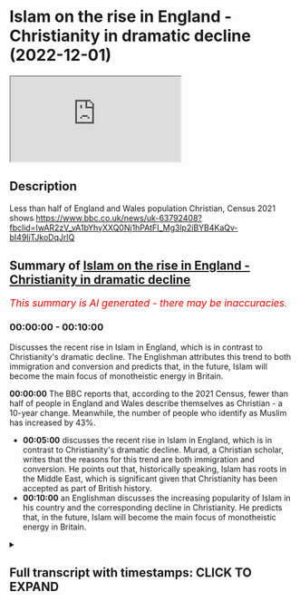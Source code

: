 # Islam on the rise in England - Christianity in dramatic decline (2022-12-01)

<iframe loading='lazy' allow='autoplay' src='https://www.youtube.com/embed/R1IF9maoMj8'></iframe>

## Description

Less than half of England and Wales population Christian, Census 2021 shows https://www.bbc.co.uk/news/uk-63792408?fbclid=IwAR2zV_vA1bYhyXXQ0Nj1hPAtFI_Mg3lp2iBYB4KaQv-bI49ljTJkoDqJrlQ

## Summary of [Islam on the rise in England - Christianity in dramatic decline](https://www.youtube.com/watch?v=R1IF9maoMj8)


*<span style="color:red; font-size:125%">This summary is AI generated - there may be inaccuracies</span>. [](/)*

### <a onclick="modifyYTiframeseektime('0')">00:00:00</a> - <a onclick="modifyYTiframeseektime('600')">00:10:00</a>

Discusses the recent rise in Islam in England, which is in contrast to Christianity's dramatic decline. The Englishman attributes this trend to both immigration and conversion and predicts that, in the future, Islam will become the main focus of monotheistic energy in Britain.

**<a onclick="modifyYTiframeseektime('0')">00:00:00</a>** The BBC reports that, according to the 2021 Census, fewer than half of people in England and Wales describe themselves as Christian - a 10-year change. Meanwhile, the number of people who identify as Muslim has increased by 43%.
* **<a onclick="modifyYTiframeseektime('300')">00:05:00</a>** discusses the recent rise in Islam in England, which is in contrast to Christianity's dramatic decline. Murad, a Christian scholar, writes that the reasons for this trend are both immigration and conversion. He points out that, historically speaking, Islam has roots in the Middle East, which is significant given that Christianity has been accepted as part of British history.
* **<a onclick="modifyYTiframeseektime('600')">00:10:00</a>** an Englishman discusses the increasing popularity of Islam in his country and the corresponding decline in Christianity. He predicts that, in the future, Islam will become the main focus of monotheistic energy in Britain.

<details><summary><h2>Full transcript with timestamps: CLICK TO EXPAND</h2></summary>

<a onclick="modifyYTiframeseektime('3')">0:00:03</a> Some rather astonishing religious news hit the 
headlines yesterday here in the UK and I want to    
<a onclick="modifyYTiframeseektime('10')">0:00:10</a> focus on how it affects Christians and Muslims 
here the BBC reported quote for the first time    
<a onclick="modifyYTiframeseektime('17')">0:00:17</a> fewer than half of people in England and Wales 
describe themselves as Christian the census    
<a onclick="modifyYTiframeseektime('24')">0:00:24</a> 2021 has revealed the proportion of people who 
said they were Christian was 46.2 percent down    
<a onclick="modifyYTiframeseektime('34')">0:00:34</a> from 59.3 percent in the last census in 2011 
that's 10 years ago in contrast the number    
<a onclick="modifyYTiframeseektime('43')">0:00:43</a> who said they had no religion increased to 
37.2 percent of the population up from a    
<a onclick="modifyYTiframeseektime('51')">0:00:51</a> quarter and interestingly those identifying as 
Muslim Rose from 4.9 in 2011 to 6.5 last year    
<a onclick="modifyYTiframeseektime('63')">0:01:03</a> now the census is carried out every 10 
years by the office for National statistics    
<a onclick="modifyYTiframeseektime('70')">0:01:10</a> Professor Linda Woodhead commented ticking no 
religion does not mean having no beliefs she    
<a onclick="modifyYTiframeseektime('77')">0:01:17</a> said and Linda is Professor of religious 
studies at King's College here in London    
<a onclick="modifyYTiframeseektime('83')">0:01:23</a> she said some will be atheists a lot would 
be agnostic they just say I don't really    
<a onclick="modifyYTiframeseektime('89')">0:01:29</a> know and some will be spiritual and be doing 
spiritual Things She Said Scotland's census    
<a onclick="modifyYTiframeseektime('96')">0:01:36</a> by the way was due to take place last year but 
was delayed by a year due to the covid pandemic    
<a onclick="modifyYTiframeseektime('104')">0:01:44</a> now in another report in the guardian we 
read the census revealed a 5.5 million    
<a onclick="modifyYTiframeseektime('112')">0:01:52</a> four in the number of people who describe 
themselves as Christian now that's a 17 full    
<a onclick="modifyYTiframeseektime('120')">0:02:00</a> and a 1.2 million rise in the number of people 
who say they follow Islam bringing the Muslim    
<a onclick="modifyYTiframeseektime('128')">0:02:08</a> population to 3.9 million now that's a 43 increase 
in the number of people who identify as Muslim    
<a onclick="modifyYTiframeseektime('137')">0:02:17</a> uh the guardian says it's the first time in 
a census of England and Wales that fewer than    
<a onclick="modifyYTiframeseektime('144')">0:02:24</a> half the population have described themselves as 
Christian so it's the first time in history that    
<a onclick="modifyYTiframeseektime('151')">0:02:31</a> uh less than half the population call themselves 
Christians it's a very significant watershed    
<a onclick="modifyYTiframeseektime('157')">0:02:37</a> moment so according to the new census to summarize 
there are nearly four million Muslims in England    
<a onclick="modifyYTiframeseektime('166')">0:02:46</a> and Wales and all this despite the negative 
media coverage of Islam in the popular press    
<a onclick="modifyYTiframeseektime('174')">0:02:54</a> Five Pillars the Muslim news site in 
the UK says and I quote that London    
<a onclick="modifyYTiframeseektime('180')">0:03:00</a> is the place London is the place with 
the highest concentration of Muslims    
<a onclick="modifyYTiframeseektime('186')">0:03:06</a> 15 percent of malandanas describe themselves 
as Muslim up from 12.6 in 2021 that's just    
<a onclick="modifyYTiframeseektime('195')">0:03:15</a> last year from 12 to 15 this means that over 
1.3 million Muslims are living in London alone  
<a onclick="modifyYTiframeseektime('207')">0:03:27</a> commenting on this uh latest Census Data the 
Muslim Council of Britain Secretary General Zara    
<a onclick="modifyYTiframeseektime('214')">0:03:34</a> Muhammad said and I quote while our nation has an 
increasingly aging population the contribution to    
<a onclick="modifyYTiframeseektime('222')">0:03:42</a> the workforce of a youthful Muslim population 
remains a strategic National Asset the last    
<a onclick="modifyYTiframeseektime('230')">0:03:50</a> decade has seen more second and third generation 
Muslims confident of our faith and place in    
<a onclick="modifyYTiframeseektime('237')">0:03:57</a> society contributing immensely to the economic 
recovery and vitality of our nation and quote    
<a onclick="modifyYTiframeseektime('247')">0:04:07</a> now why should this matter to The Wider Muslim 
population what relevance does Islam have well    
<a onclick="modifyYTiframeseektime('255')">0:04:15</a> I'd like to introduce you to a man called Henry 
stubb and I'm going to be reading uh from this    
<a onclick="modifyYTiframeseektime('262')">0:04:22</a> marvelous book called uh traveling home essays 
on Islam and Europe by Abdul Hakeem who teaches    
<a onclick="modifyYTiframeseektime('269')">0:04:29</a> uh Islam at the University of Cambridge and 
um in his book on page 85 he introduces us    
<a onclick="modifyYTiframeseektime('277')">0:04:37</a> to Henry's stub he was a physician a doctor to 
James the first James the first who died in 1625    
<a onclick="modifyYTiframeseektime('286')">0:04:46</a> was King of England and he famously of course 
produced the King James version of the Bible    
<a onclick="modifyYTiframeseektime('293')">0:04:53</a> that's why it's called the King James version of 
the Bible so Henry stubb was his uh his physician    
<a onclick="modifyYTiframeseektime('299')">0:04:59</a> and he wrote uh Stubbs wrote the first 
according to Tim winter here Abdul Hakim    
<a onclick="modifyYTiframeseektime('305')">0:05:05</a> Murad the first appreciative biography of 
the Prophet ever written by a Christian    
<a onclick="modifyYTiframeseektime('312')">0:05:12</a> and this indicates he writes the real 
convergence of which the real conversions which    
<a onclick="modifyYTiframeseektime('319')">0:05:19</a> his contemporaries noticed between Islam and a 
certain kind of puritanism puritanism was the the    
<a onclick="modifyYTiframeseektime('327')">0:05:27</a> kind of movement of the day of kind of Evangelical 
renewal in the church and um Henry Stubbs writes    
<a onclick="modifyYTiframeseektime('335')">0:05:35</a> the following and it's kind of the Old English 
but I'd like to share it with you he writes this    
<a onclick="modifyYTiframeseektime('340')">0:05:40</a> is the sum of muhammadan religion that's what 
he means by Islam on the one hand not clogging    
<a onclick="modifyYTiframeseektime('348')">0:05:48</a> men's Faith with the necessity of believing a 
number of obtrusive Notions which they cannot    
<a onclick="modifyYTiframeseektime('355')">0:05:55</a> comprehend and which are often contradictory to 
the dictates of reason and Common Sense nor on    
<a onclick="modifyYTiframeseektime('364')">0:06:04</a> the other hand loading them with the performance 
of many Troublesome expensive and superstitious    
<a onclick="modifyYTiframeseektime('371')">0:06:11</a> ceremonies yet in joining a Jew observance of 
religious worship as the surest method to keep    
<a onclick="modifyYTiframeseektime('381')">0:06:21</a> men in the bounds of their Duty both to God and 
man end quote now the uh this is taken from his    
<a onclick="modifyYTiframeseektime('390')">0:06:30</a> book Stubbs book which is amazingly entitled an 
account of the rise and progress of muhammadanism    
<a onclick="modifyYTiframeseektime('397')">0:06:37</a> and a Vindication of him and his religion from 
the culminaries of the Christians now comrie is    
<a onclick="modifyYTiframeseektime('406')">0:06:46</a> as a way of saying the malicious misrepresentation 
the lies of the Christians now he is a Christian    
<a onclick="modifyYTiframeseektime('412')">0:06:52</a> of course himself it's interesting the this idea 
of Christian lies what one perhaps can still find    
<a onclick="modifyYTiframeseektime('418')">0:06:58</a> this at Speaker's Corner where Islam is routinely 
misrepresented uh quite often maliciously by uh    
<a onclick="modifyYTiframeseektime('426')">0:07:06</a> the Christian missionaries there I don't mean to 
say that all missionaries are like that of course    
<a onclick="modifyYTiframeseektime('430')">0:07:10</a> so this is a fascinating uh insight into the 
earliest appreciation in England we have of    
<a onclick="modifyYTiframeseektime('437')">0:07:17</a> Islam from a very senior and distinguished 
scholar physician to the king himself I    
<a onclick="modifyYTiframeseektime('443')">0:07:23</a> wonder if he had conversations with King James 
about uh Islam who knows so this tells us that    
<a onclick="modifyYTiframeseektime('453')">0:07:33</a> he was aware stops US aware of the similarity 
between the beliefs of Islam and his own    
<a onclick="modifyYTiframeseektime('459')">0:07:39</a> Unitarian Christianity and he can be seen 
as part of a growing Tradition at this time    
<a onclick="modifyYTiframeseektime('465')">0:07:45</a> expressing a dissatisfaction with the intellectual 
inconsistencies of trinitarianism as he saw it and    
<a onclick="modifyYTiframeseektime('474')">0:07:54</a> he's seeking to discover the original Unitarian 
roots of the Christian tradition in the Middle    
<a onclick="modifyYTiframeseektime('482')">0:08:02</a> East and this is very interesting because 
he identifies Islam with this and of course    
<a onclick="modifyYTiframeseektime('487')">0:08:07</a> we can go back to Moses and then to Jesus and to 
Muhammad peace be upon them all all of them from    
<a onclick="modifyYTiframeseektime('493')">0:08:13</a> the Middle East from the same part of the world 
and so even this early on there was a awareness    
<a onclick="modifyYTiframeseektime('499')">0:08:19</a> in some courses in England or the authenticity 
and the truth of Islam so this is the relevance    
<a onclick="modifyYTiframeseektime('506')">0:08:26</a> really of Islam it's a calling back uh to the ab 
the faith of Moses Abraham Jesus and Muhammad of    
<a onclick="modifyYTiframeseektime('514')">0:08:34</a> course peace be upon them all I believe in 
one God a Unitarian Faith a god of Mercy a    
<a onclick="modifyYTiframeseektime('520')">0:08:40</a> God of Justice a god of love and so on and this 
is part of English History it's not alien to it    
<a onclick="modifyYTiframeseektime('527')">0:08:47</a> um and all of these religions as I say find their 
Roots the historical roots in the Middle East    
<a onclick="modifyYTiframeseektime('532')">0:08:52</a> so if we have accepted Christianity as part of 
our history in England then Islam is no less a    
<a onclick="modifyYTiframeseektime('539')">0:08:59</a> part of the historical uh Heritage as well so um 
there we are I just wanted to share with amazing    
<a onclick="modifyYTiframeseektime('546')">0:09:06</a> news Islam is the one religion uh major world 
religion in Britain that is Bucking the trend    
<a onclick="modifyYTiframeseektime('551')">0:09:11</a> and is increasing its adherence quite dramatically 
mainly of course through immigration but not just    
<a onclick="modifyYTiframeseektime('558')">0:09:18</a> through immigration also through uh conversion 
there are hundreds of thousands at least of    
<a onclick="modifyYTiframeseektime('564')">0:09:24</a> English people who have converted to Islam 
and there's a steady stream of people who    
<a onclick="modifyYTiframeseektime('570')">0:09:30</a> are converting to the faith particularly and 
interestingly amongst women who are attracted    
<a onclick="modifyYTiframeseektime('576')">0:09:36</a> to the values of the faith the Dignity of women 
of course is a key theme in Islam spoken of in    
<a onclick="modifyYTiframeseektime('581')">0:09:41</a> the Quran and in the death of the Prophet himself 
upon whom be peace and this attracts many women    
<a onclick="modifyYTiframeseektime('588')">0:09:48</a> um over against the materialism and the 
sexualization of gender and and their own    
<a onclick="modifyYTiframeseektime('593')">0:09:53</a> sex of course that they see in wider Society so um 
this census result is a very interesting news um    
<a onclick="modifyYTiframeseektime('601')">0:10:01</a> the the inexorable I think the inexual decline of 
Christianity in Britain and the rise of Islam and    
<a onclick="modifyYTiframeseektime('608')">0:10:08</a> other um spiritualities as well not just Islam but 
Islam is by far the most significant um increase    
<a onclick="modifyYTiframeseektime('615')">0:10:15</a> I think of all and uh and it remains it will 
in the future I think become the main um focus    
<a onclick="modifyYTiframeseektime('624')">0:10:24</a> of monotheistic energy in Britain as the other 
abrahamic faiths uh decline anyway till next time  

</details>
